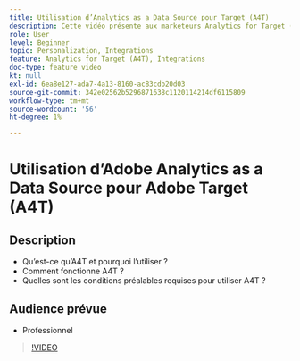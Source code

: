 ```yaml
---
title: Utilisation d’Analytics as a Data Source pour Target (A4T)
description: Cette vidéo présente aux marketeurs Analytics for Target (A4T).
role: User
level: Beginner
topic: Personalization, Integrations
feature: Analytics for Target (A4T), Integrations
doc-type: feature video
kt: null
exl-id: 6ea8e127-ada7-4a13-8160-ac83cdb20d03
source-git-commit: 342e02562b5296871638c1120114214df6115809
workflow-type: tm+mt
source-wordcount: '56'
ht-degree: 1%

---
```


# Utilisation d’Adobe Analytics as a Data Source pour Adobe Target (A4T)

## Description

* Qu’est-ce qu’A4T et pourquoi l’utiliser ?
* Comment fonctionne A4T ?
* Quelles sont les conditions préalables requises pour utiliser A4T ?

## Audience prévue

* Professionnel

>[!VIDEO](https://video.tv.adobe.com/v/17384/?quality=12)
